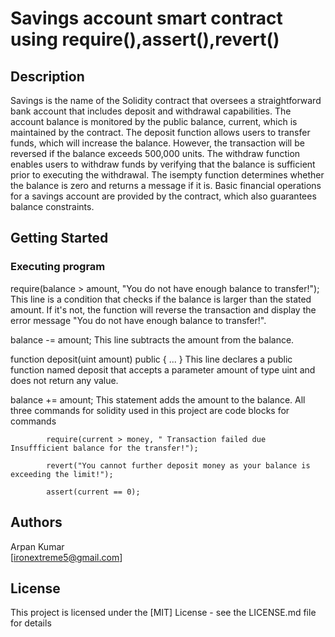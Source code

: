 # Savings account smart contract using require(),assert(),revert()

## Description

Savings is the name of the Solidity contract that oversees a straightforward bank account that includes deposit and withdrawal capabilities. The account balance is monitored by the public balance, current, which is maintained by the contract. The deposit function allows users to transfer funds, which will increase the balance. However, the transaction will be reversed if the balance exceeds 500,000 units. The withdraw function enables users to withdraw funds by verifying that the balance is sufficient prior to executing the withdrawal. The isempty function determines whether the balance is zero and returns a message if it is. Basic financial operations for a savings account are provided by the contract, which also guarantees balance constraints.

## Getting Started

### Executing program
require(balance > amount, "You do not have enough balance to transfer!");
This line is a condition that checks if the balance is larger than the stated amount. If it's not, the function will reverse the transaction and display the error message "You do not have enough balance to transfer!".

balance -= amount; This line subtracts the amount from the balance.

function deposit(uint amount) public { ... } This line declares a public function named deposit that accepts a parameter amount of type uint and does not return any value.

balance += amount; This statement adds the amount to the balance.
All three commands for solidity used in this project are
code blocks for commands
```
        require(current > money, " Transaction failed due Insuffficient balance for the transfer!");

        revert("You cannot further deposit money as your balance is exceeding the limit!");
        
        assert(current == 0);
```

## Authors

   Arpan Kumar  
   [ironextreme5@gmail.com]


## License

This project is licensed under the [MIT] License - see the LICENSE.md file for details

